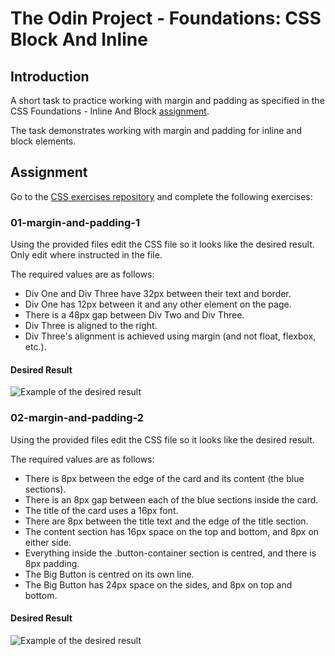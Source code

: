 # The Odin Project - Foundations: CSS Block And Inline

## Introduction

A short task to practice working with margin and padding as specified in the CSS Foundations - Inline And Block
[assignment](https://www.theodinproject.com/lessons/foundations-block-and-inline#assignment).

The task demonstrates working with margin and padding for inline and block elements.

## Assignment

Go to the [CSS exercises repository](https://github.com/TheOdinProject/css-exercises) and complete the following
exercises:

### 01-margin-and-padding-1

Using the provided files edit the CSS file so it looks like the desired result. Only edit where instructed in the file.

The required values are as follows:

- Div One and Div Three have 32px between their text and border.
- Div One has 12px between it and any other element on the page.
- There is a 48px gap between Div Two and Div Three.
- Div Three is aligned to the right.
- Div Three's alignment is achieved using margin (and not float, flexbox, etc.).


#### Desired Result

![Example of the desired result](https://github.com/TheOdinProject/css-exercises/raw/main/margin-and-padding/01-margin-and-padding-1/desired-outcome.png)

### 02-margin-and-padding-2

Using the provided files edit the CSS file so it looks like the desired result.

The required values are as follows:

- There is 8px between the edge of the card and its content (the blue sections).
- There is an 8px gap between each of the blue sections inside the card.
- The title of the card uses a 16px font.
- There are 8px between the title text and the edge of the title section.
- The content section has 16px space on the top and bottom, and 8px on either side.
- Everything inside the .button-container section is centred, and there is 8px padding.
- The Big Button is centred on its own line.
- The Big Button has 24px space on the sides, and 8px on top and bottom.


#### Desired Result

![Example of the desired result](https://github.com/TheOdinProject/css-exercises/raw/main/margin-and-padding/02-margin-and-padding-2/desired-outcome.png)
